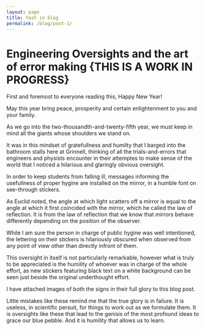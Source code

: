 ```yaml
---
layout: page
title: Yash in blog
permalink: /blog/post-1/
---
```

# Engineering Oversights and the art of error making {THIS IS A WORK IN PROGRESS}

First and foremost to everyone reading this, Happy New Year!

May this year bring peace, prosperity and certain enlightenment to you and your family.

As we go into the two-thousandth-and-twenty-fifth year, we must keep in mind all the giants whose shoulders we stand on.

It was in this mindset of gratefullness and humilty that I barged into the bathroom stalls here at Grinnell, thinking of all the trials-and-errors that engineers and physists encounter in their attemptes to make sense of the world that I noticed a hilarious and glaringly obvious oversight. 

In order to keep students from falling ill, messages informing the usefullness of proper hygine are installed on the mirror, in a humble font on see-through stickers.

As Euclid noted, the angle at which light scatters off a mirror is equal to the angle at which it first coincided with the mirror, which he called the law of reflection. It is from the law of reflection that we know that mirrors behave differently depending on the position of the observer. 

While I am sure the person in charge of public hygine was well intentioned, the lettering on their stickers is hilariously obscured when observed from any point of view other than directly infront of them.

This oversight in itself is not particularly remarkable, however what is truly to be appreciated is the humility of whoever was in charge of the whole effort, as new stickers featuring black text on a white background can be seen just beside the original underthought effort.

I have attached images of both the signs in their full glory to this blog post.

Little mistakes like these remind me that the true glory is in failure. It is useless, in scientific persuit, for things to work out as we formulate them. It is oversights like these that lead to the genisis of the most profound ideas to grace our blue pebble. And it is humility that allows us to learn.